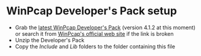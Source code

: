 # WinPcap Developer's Pack setup
- Grab the [latest WinPcap Developer's Pack](https://www.winpcap.org/install/bin/WpdPack_4_1_2.zip) (version 4.1.2 at this moment) or search it from [WinPcap's official web site](https://www.winpcap.org) if the link is broken
- Unzip the Developer's Pack
- Copy the *Include* and *Lib* folders to the folder containing this file
